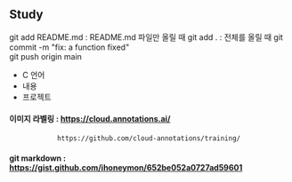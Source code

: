 ## Study

git add README.md : README.md 파일만 올릴 때
git add . : 전체를 올릴 때
git commit -m "fix: a function fixed"  
git push origin main

- C 언어
- 내용
- 프로젝트



#### 이미지 라벨링 : https://cloud.annotations.ai/
                https://github.com/cloud-annotations/training/


#### git markdown : https://gist.github.com/ihoneymon/652be052a0727ad59601
